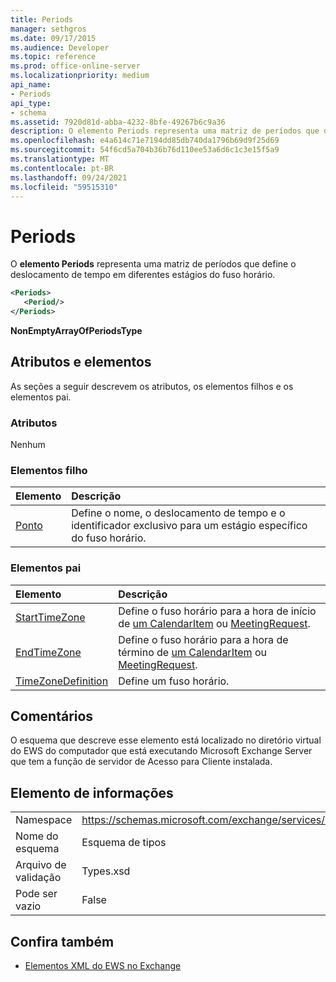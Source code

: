 ```yaml
---
title: Periods
manager: sethgros
ms.date: 09/17/2015
ms.audience: Developer
ms.topic: reference
ms.prod: office-online-server
ms.localizationpriority: medium
api_name:
- Periods
api_type:
- schema
ms.assetid: 7920d81d-abba-4232-8bfe-49267b6c9a36
description: O elemento Periods representa uma matriz de períodos que define o deslocamento de tempo em diferentes estágios do fuso horário.
ms.openlocfilehash: e4a614c71e7194dd85db740da1796b69d9f25d69
ms.sourcegitcommit: 54f6cd5a704b36b76d110ee53a6d6c1c3e15f5a9
ms.translationtype: MT
ms.contentlocale: pt-BR
ms.lasthandoff: 09/24/2021
ms.locfileid: "59515310"
---
```

# <a name="periods"></a>Periods

O **elemento Periods** representa uma matriz de períodos que define o deslocamento de tempo em diferentes estágios do fuso horário. 
  
```xml
<Periods>
   <Period/>
</Periods>
```

 **NonEmptyArrayOfPeriodsType**
## <a name="attributes-and-elements"></a>Atributos e elementos

As seções a seguir descrevem os atributos, os elementos filhos e os elementos pai.
  
### <a name="attributes"></a>Atributos

Nenhum
  
### <a name="child-elements"></a>Elementos filho

|**Elemento**|**Descrição**|
|:-----|:-----|
|[Ponto](period.md) <br/> |Define o nome, o deslocamento de tempo e o identificador exclusivo para um estágio específico do fuso horário.  <br/> |
   
### <a name="parent-elements"></a>Elementos pai

|**Elemento**|**Descrição**|
|:-----|:-----|
|[StartTimeZone](starttimezone.md) <br/> |Define o fuso horário para a hora de início de [um CalendarItem](calendaritem.md) ou [MeetingRequest](meetingrequest.md).  <br/> |
|[EndTimeZone](endtimezone.md) <br/> |Define o fuso horário para a hora de término de [um CalendarItem](calendaritem.md) ou [MeetingRequest](meetingrequest.md).  <br/> |
|[TimeZoneDefinition](timezonedefinition.md) <br/> |Define um fuso horário.  <br/> |
   
## <a name="remarks"></a>Comentários

O esquema que descreve esse elemento está localizado no diretório virtual do EWS do computador que está executando Microsoft Exchange Server que tem a função de servidor de Acesso para Cliente instalada.
  
## <a name="element-information"></a>Elemento de informações

|||
|:-----|:-----|
|Namespace  <br/> |https://schemas.microsoft.com/exchange/services/2006/types  <br/> |
|Nome do esquema  <br/> |Esquema de tipos  <br/> |
|Arquivo de validação  <br/> |Types.xsd  <br/> |
|Pode ser vazio  <br/> |False  <br/> |
   
## <a name="see-also"></a>Confira também



- [Elementos XML do EWS no Exchange](ews-xml-elements-in-exchange.md)


